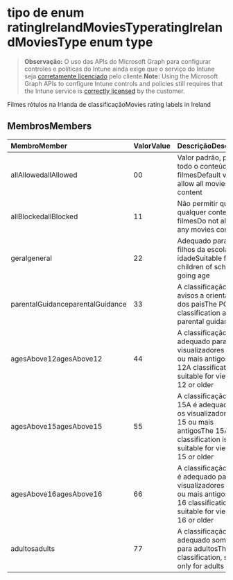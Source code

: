 # <a name="ratingirelandmoviestype-enum-type"></a><span data-ttu-id="36e3d-101">tipo de enum ratingIrelandMoviesType</span><span class="sxs-lookup"><span data-stu-id="36e3d-101">ratingIrelandMoviesType enum type</span></span>

> <span data-ttu-id="36e3d-102">**Observação:** O uso das APIs do Microsoft Graph para configurar controles e políticas do Intune ainda exige que o serviço do Intune seja [corretamente licenciado](https://go.microsoft.com/fwlink/?linkid=839381) pelo cliente.</span><span class="sxs-lookup"><span data-stu-id="36e3d-102">**Note:** Using the Microsoft Graph APIs to configure Intune controls and policies still requires that the Intune service is [correctly licensed](https://go.microsoft.com/fwlink/?linkid=839381) by the customer.</span></span>

<span data-ttu-id="36e3d-103">Filmes rótulos na Irlanda de classificação</span><span class="sxs-lookup"><span data-stu-id="36e3d-103">Movies rating labels in Ireland</span></span>
## <a name="members"></a><span data-ttu-id="36e3d-104">Membros</span><span class="sxs-lookup"><span data-stu-id="36e3d-104">Members</span></span>
|<span data-ttu-id="36e3d-105">Membro</span><span class="sxs-lookup"><span data-stu-id="36e3d-105">Member</span></span>|<span data-ttu-id="36e3d-106">Valor</span><span class="sxs-lookup"><span data-stu-id="36e3d-106">Value</span></span>|<span data-ttu-id="36e3d-107">Descrição</span><span class="sxs-lookup"><span data-stu-id="36e3d-107">Description</span></span>|
|:---|:---|:---|
|<span data-ttu-id="36e3d-108">allAllowed</span><span class="sxs-lookup"><span data-stu-id="36e3d-108">allAllowed</span></span>|<span data-ttu-id="36e3d-109">0</span><span class="sxs-lookup"><span data-stu-id="36e3d-109">0</span></span>|<span data-ttu-id="36e3d-110">Valor padrão, permitir todo o conteúdo de filmes</span><span class="sxs-lookup"><span data-stu-id="36e3d-110">Default value, allow all movies content</span></span>|
|<span data-ttu-id="36e3d-111">allBlocked</span><span class="sxs-lookup"><span data-stu-id="36e3d-111">allBlocked</span></span>|<span data-ttu-id="36e3d-112">1</span><span class="sxs-lookup"><span data-stu-id="36e3d-112">1</span></span>|<span data-ttu-id="36e3d-113">Não permitir que qualquer conteúdo filmes</span><span class="sxs-lookup"><span data-stu-id="36e3d-113">Do not allow any movies content</span></span>|
|<span data-ttu-id="36e3d-114">geral</span><span class="sxs-lookup"><span data-stu-id="36e3d-114">general</span></span>|<span data-ttu-id="36e3d-115">2</span><span class="sxs-lookup"><span data-stu-id="36e3d-115">2</span></span>|<span data-ttu-id="36e3d-116">Adequado para os filhos da escola indo idade</span><span class="sxs-lookup"><span data-stu-id="36e3d-116">Suitable for children of school going age</span></span>|
|<span data-ttu-id="36e3d-117">parentalGuidance</span><span class="sxs-lookup"><span data-stu-id="36e3d-117">parentalGuidance</span></span>|<span data-ttu-id="36e3d-118">3</span><span class="sxs-lookup"><span data-stu-id="36e3d-118">3</span></span>|<span data-ttu-id="36e3d-119">A classificação PG avisos a orientação dos pais</span><span class="sxs-lookup"><span data-stu-id="36e3d-119">The PG classification advises parental guidance</span></span>|
|<span data-ttu-id="36e3d-120">agesAbove12</span><span class="sxs-lookup"><span data-stu-id="36e3d-120">agesAbove12</span></span>|<span data-ttu-id="36e3d-121">4</span><span class="sxs-lookup"><span data-stu-id="36e3d-121">4</span></span>|<span data-ttu-id="36e3d-122">A classificação 12A é adequado para os visualizadores de 12 ou mais antigos</span><span class="sxs-lookup"><span data-stu-id="36e3d-122">The 12A classification is suitable for viewers of 12 or older</span></span>|
|<span data-ttu-id="36e3d-123">agesAbove15</span><span class="sxs-lookup"><span data-stu-id="36e3d-123">agesAbove15</span></span>|<span data-ttu-id="36e3d-124">5</span><span class="sxs-lookup"><span data-stu-id="36e3d-124">5</span></span>|<span data-ttu-id="36e3d-125">A classificação de 15A é adequado para os visualizadores de 15 ou mais antigos</span><span class="sxs-lookup"><span data-stu-id="36e3d-125">The 15A classification is suitable for viewers of 15 or older</span></span>|
|<span data-ttu-id="36e3d-126">agesAbove16</span><span class="sxs-lookup"><span data-stu-id="36e3d-126">agesAbove16</span></span>|<span data-ttu-id="36e3d-127">6</span><span class="sxs-lookup"><span data-stu-id="36e3d-127">6</span></span>|<span data-ttu-id="36e3d-128">A classificação de 16 é adequado para os visualizadores de 16 ou mais antigos</span><span class="sxs-lookup"><span data-stu-id="36e3d-128">The 16 classification is suitable for viewers of 16 or older</span></span>|
|<span data-ttu-id="36e3d-129">adultos</span><span class="sxs-lookup"><span data-stu-id="36e3d-129">adults</span></span>|<span data-ttu-id="36e3d-130">7</span><span class="sxs-lookup"><span data-stu-id="36e3d-130">7</span></span>|<span data-ttu-id="36e3d-131">A classificação de 18, adequado somente para adultos</span><span class="sxs-lookup"><span data-stu-id="36e3d-131">The 18 classification, suitable only for adults</span></span>|




